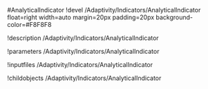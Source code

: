<!-- MOOSE Object Documentation Stub: Remove this when content is added. -->
#AnalyticalIndicator
!devel /Adaptivity/Indicators/AnalyticalIndicator float=right width=auto margin=20px padding=20px background-color=#F8F8F8

!description /Adaptivity/Indicators/AnalyticalIndicator

!parameters /Adaptivity/Indicators/AnalyticalIndicator

!inputfiles /Adaptivity/Indicators/AnalyticalIndicator

!childobjects /Adaptivity/Indicators/AnalyticalIndicator
